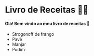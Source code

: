 # Livro de Receitas 👨‍🍳

#### Olá! Bem vindo ao meu livro de receitas 👋

- Strogonoff de frango
- Pavê
- Manjar
- Pudim